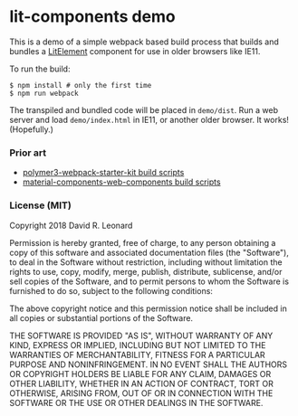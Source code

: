 lit-components demo
====================

This is a demo of a simple webpack based build process that builds and bundles a [LitElement]() component for use in older browsers like IE11.

To run the build:

```
$ npm install # only the first time
$ npm run webpack
```

The transpiled and bundled code will be placed in `demo/dist`. Run a web server and load `demo/index.html` in IE11, or another older browser. It works! (Hopefully.)

### Prior art

* [polymer3-webpack-starter-kit build scripts](https://github.com/Dabolus/polymer3-webpack-starter-kit)
* [material-components-web-components build scripts](https://github.com/material-components/material-components-web-components)

### License (MIT)

Copyright 2018 David R. Leonard

Permission is hereby granted, free of charge, to any person obtaining a copy of this software and associated documentation files (the "Software"), to deal in the Software without restriction, including without limitation the rights to use, copy, modify, merge, publish, distribute, sublicense, and/or sell copies of the Software, and to permit persons to whom the Software is furnished to do so, subject to the following conditions:

The above copyright notice and this permission notice shall be included in all copies or substantial portions of the Software.

THE SOFTWARE IS PROVIDED "AS IS", WITHOUT WARRANTY OF ANY KIND, EXPRESS OR IMPLIED, INCLUDING BUT NOT LIMITED TO THE WARRANTIES OF MERCHANTABILITY, FITNESS FOR A PARTICULAR PURPOSE AND NONINFRINGEMENT. IN NO EVENT SHALL THE AUTHORS OR COPYRIGHT HOLDERS BE LIABLE FOR ANY CLAIM, DAMAGES OR OTHER LIABILITY, WHETHER IN AN ACTION OF CONTRACT, TORT OR OTHERWISE, ARISING FROM, OUT OF OR IN CONNECTION WITH THE SOFTWARE OR THE USE OR OTHER DEALINGS IN THE SOFTWARE.
